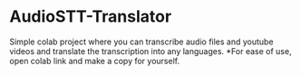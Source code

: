 # AudioSTT-Translator
Simple colab project where you can transcribe audio files and youtube videos and translate the transcription into any languages.
*For ease of use, open colab link and make a copy for yourself.
